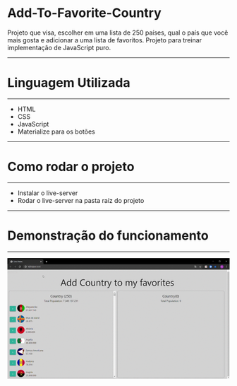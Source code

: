 # Add-To-Favorite-Country
 Projeto que visa, escolher em uma lista de 250 países, qual o país que você mais gosta e adicionar a uma lista de favoritos. Projeto para treinar implementação de JavaScript puro.

 ---

 # Linguagem Utilizada
 ---
 * HTML
 * CSS
 * JavaScript
 * Materialize para os botões

 ---
 # Como rodar o projeto
 ---
 * Instalar o live-server 
 * Rodar o live-server na pasta raíz do projeto

 ---
 # Demonstração do funcionamento
 ---
 ![Add-Country](./add-country.gif)
